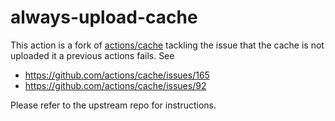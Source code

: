 # always-upload-cache

This action is a fork of [actions/cache](https://github.com/actions/cache) tackling the issue that the cache is not uploaded it a previous actions fails. See

- https://github.com/actions/cache/issues/165
- https://github.com/actions/cache/issues/92

Please refer to the upstream repo for instructions.
